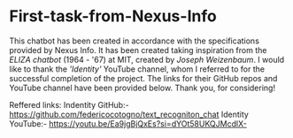 # First-task-from-Nexus-Info
This chatbot has been created in accordance with the specifications provided by Nexus Info.
It has been created taking inspiration from the *ELIZA chatbot* (1964 - '67) at MIT, created by *Joseph Weizenbaum*.
I would like to thank the *'Identity'* YouTube channel, whom I referred to for the successful completion of the project.
The links for their GitHub repos and YouTube channel have been provided below.
Thank you, for considering!

Reffered links: 
   Indentity GitHub:- https://github.com/federicocotogno/text_recogniton_chat
   Identity YouTube:- https://youtu.be/Ea9jgBjQxEs?si=dYOt58UKQJMcdlX-

